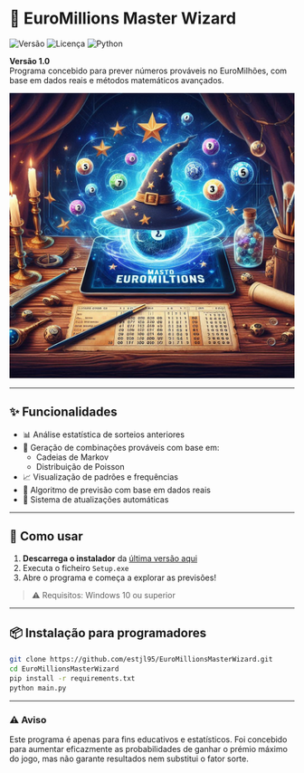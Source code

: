 # 🎲 EuroMillions Master Wizard

![Versão](https://img.shields.io/badge/versão-1.0-blue)
![Licença](https://img.shields.io/badge/licença-MIT-green)
![Python](https://img.shields.io/badge/python-3.11+-yellow)

**Versão 1.0**  
Programa concebido para prever números prováveis no EuroMilhões, com base em dados reais e métodos matemáticos avançados.

![splash](splash.png)

---

## ✨ Funcionalidades

- 📊 Análise estatística de sorteios anteriores
- 🔢 Geração de combinações prováveis com base em:
  - Cadeias de Markov
  - Distribuição de Poisson
- 📈 Visualização de padrões e frequências
- 🧠 Algoritmo de previsão com base em dados reais
- 🔄 Sistema de atualizações automáticas

---

## 🚀 Como usar

1. **Descarrega o instalador** da [última versão aqui](https://github.com/estjl95/EuroMillionsMasterWizard/releases)
2. Executa o ficheiro `Setup.exe`
3. Abre o programa e começa a explorar as previsões!

> ⚠️ Requisitos: Windows 10 ou superior

---

## 📦 Instalação para programadores

```bash
git clone https://github.com/estjl95/EuroMillionsMasterWizard.git
cd EuroMillionsMasterWizard
pip install -r requirements.txt
python main.py
```
---

### ⚠️ Aviso

Este programa é apenas para fins educativos e estatísticos.
Foi concebido para aumentar eficazmente as probabilidades de ganhar o prémio máximo do jogo, mas não garante resultados nem substitui o fator sorte.
